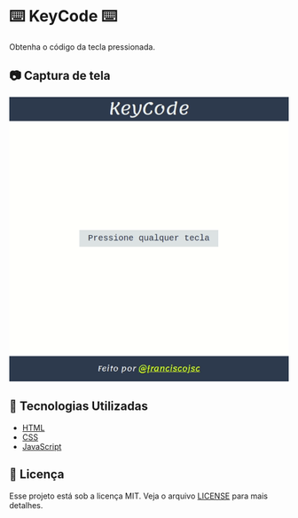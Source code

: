 # :keyboard: KeyCode :keyboard:

Obtenha o código da tecla pressionada.

## :camera: Captura de tela

![Captura de tela](screenshot.gif)

## :rocket: Tecnologias Utilizadas

- [HTML](https://developer.mozilla.org/pt-BR/docs/Web/HTML)
- [CSS](https://developer.mozilla.org/pt-BR/docs/Web/CSS)
- [JavaScript](https://developer.mozilla.org/pt-BR/docs/Web/JavaScript)

## :memo: Licença

Esse projeto está sob a licença MIT. Veja o arquivo [LICENSE](LICENSE) para mais detalhes.
